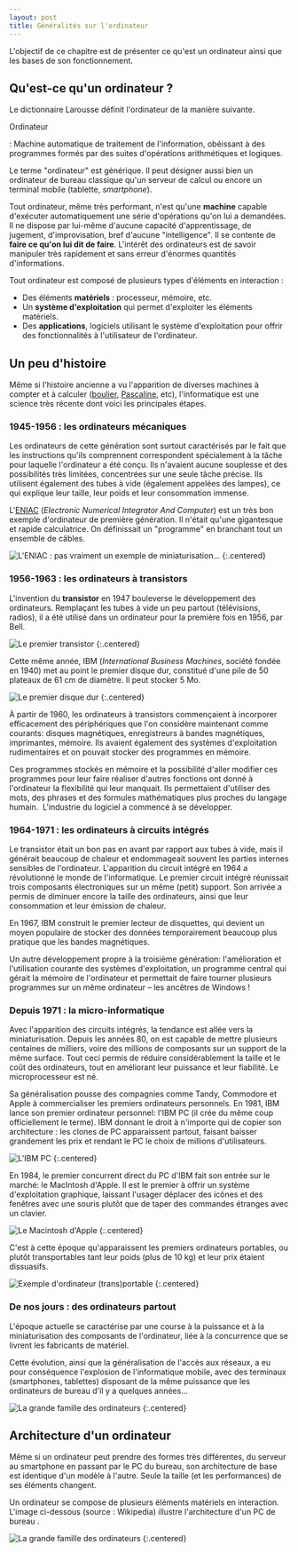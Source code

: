 ```yaml
---
layout: post
title: Généralités sur l'ordinateur
---
```


L'objectif de ce chapitre est de présenter ce qu'est un ordinateur ainsi que les bases de son fonctionnement.

## Qu'est-ce qu'un ordinateur ?

Le dictionnaire Larousse définit l'ordinateur de la manière suivante.

Ordinateur

: Machine automatique de traitement de l'information, obéissant à des programmes formés par des suites d'opérations arithmétiques et logiques.

Le terme "ordinateur" est générique. Il peut désigner aussi bien un ordinateur de bureau classique qu'un serveur de calcul ou encore un terminal mobile (tablette, *smartphone*).

Tout ordinateur, même très performant, n'est qu'une **machine** capable d'exécuter automatiquement une série d'opérations qu'on lui a demandées. Il ne dispose par lui-même d'aucune capacité d'apprentissage, de jugement, d'improvisation, bref d'aucune "intelligence". Il se contente de **faire ce qu'on lui dit de faire**. L'intérêt des ordinateurs est de savoir manipuler très rapidement et sans erreur d'énormes quantités d'informations.

Tout ordinateur est composé de plusieurs types d'éléments en interaction :

* Des éléments **matériels** : processeur, mémoire, etc.
* Un **système d'exploitation** qui permet d'exploiter les éléments matériels.
* Des **applications**, logiciels utilisant le système d'exploitation pour offrir des fonctionnalités à l'utilisateur de l'ordinateur.

## Un peu d'histoire

Même si l'histoire ancienne a vu l'apparition de diverses machines à compter et à calculer ([boulier](https://fr.wikipedia.org/wiki/Boulier), [Pascaline](https://fr.wikipedia.org/wiki/Pascaline), etc), l'informatique est une science très récente dont voici les principales étapes.

### 1945-1956 : les ordinateurs mécaniques

Les ordinateurs de cette génération sont surtout caractérisés par le fait que les instructions qu'ils comprennent correspondent spécialement à la tâche pour laquelle l'ordinateur a été conçu. Ils n'avaient aucune souplesse et des possibilités très limitées, concentrées sur une seule tâche précise. Ils utilisent également des tubes à vide (également appelées des lampes), ce qui explique leur taille, leur poids et leur consommation immense.

L'[ENIAC](https://fr.wikipedia.org/wiki/Electronic_Numerical_Integrator_Analyser_and_Computer) (*Electronic Numerical Integrator And Computer*) est un très bon exemple d'ordinateur de première génération. Il n'était qu'une gigantesque et rapide calculatrice. On définissait un "programme" en branchant tout un ensemble de câbles.

![L'ENIAC : pas vraiment un exemple de miniaturisation...](../assets/ordinateur/eniac.jpg)
{:.centered}

### 1956-1963 : les ordinateurs à transistors

L'invention du **transistor** en 1947 bouleverse le développement des ordinateurs. Remplaçant les tubes à vide un peu partout (télévisions, radios), il a été utilisé dans un ordinateur pour la première fois en 1956, par Bell.

![Le premier transistor](../assets/ordinateur/premier_transistor.jpg)
{:.centered}

Cette même année, IBM (*International Business Machines*, société fondée en 1940) met au point le premier disque dur, constitué d'une pile de 50 plateaux de 61 cm de diamètre. Il peut stocker 5 Mo.

![Le premier disque dur](../assets/ordinateur/premier_disque_dur.jpg)
{:.centered}

À partir de 1960, les ordinateurs à transistors commençaient à incorporer efficacement des périphériques que l'on considère maintenant comme courants: disques magnétiques, enregistreurs à bandes magnétiques, imprimantes, mémoire. Ils avaient également des systèmes d'exploitation rudimentaires et on pouvait stocker des programmes en mémoire.

Ces programmes stockés en mémoire et la possibilité d'aller modifier ces programmes pour leur faire réaliser d'autres fonctions ont donné à l'ordinateur la flexibilité qui leur manquait. Ils permettaient d'utiliser des mots, des phrases et des formules mathématiques plus proches du langage humain.  L'industrie du logiciel a commencé à se développer.

### 1964-1971 : les ordinateurs à circuits intégrés

Le transistor était un bon pas en avant par rapport aux tubes à vide, mais il générait beaucoup de chaleur et endommageait souvent les parties internes sensibles de l'ordinateur. L'apparition du circuit intégré en 1964 a révolutionné le monde de l'informatique. Le premier circuit intégré réunissait trois composants électroniques sur un même (petit) support. Son arrivée a permis de diminuer encore la taille des ordinateurs, ainsi que leur consommation et leur émission de chaleur.

En 1967, IBM construit le premier lecteur de disquettes, qui devient un moyen populaire de stocker des données temporairement beaucoup plus pratique que les bandes magnétiques.

Un autre développement propre à la troisième génération: l'amélioration et l'utilisation courante des systèmes d'exploitation, un programme central qui gérait la mémoire de l'ordinateur et permettait de faire
tourner plusieurs programmes sur un même ordinateur – les ancêtres de Windows !

### Depuis 1971 : la micro-informatique

Avec l'apparition des circuits intégrés, la tendance est allée vers la miniaturisation. Depuis les années 80, on est capable de mettre plusieurs centaines de milliers, voire des millions de composants sur un support de la même surface. Tout ceci permis de réduire considérablement la taille et le coût des ordinateurs, tout en améliorant leur puissance et leur fiabilité. Le microprocesseur est né.

Sa généralisation pousse des compagnies comme Tandy, Commodore et Apple à commercialiser les premiers ordinateurs personnels. En 1981, IBM lance son premier ordinateur personnel: l'IBM PC (il crée du même coup officiellement le terme). IBM donnant le droit à n'importe qui de copier son architecture : les clones de PC apparaissent partout, faisant baisser grandement les prix et rendant le PC le choix de millions d'utilisateurs.

![L'IBM PC](../assets/ordinateur/ibm_pc.jpg)
{:.centered}

En 1984, le premier concurrent direct du PC d'IBM fait son entrée sur le marché: le MacIntosh d'Apple. Il est le premier à offrir un système d'exploitation graphique, laissant l'usager déplacer des icônes et des fenêtres avec une souris plutôt que de taper des commandes étranges avec un clavier.

![Le Macintosh d'Apple](../assets/ordinateur/apple_macintosh.jpg)
{:.centered}

C'est à cette époque qu'apparaissent les premiers ordinateurs portables, ou plutôt transportables tant leur poids (plus de 10 kg) et leur prix étaient dissuasifs.

![Exemple d'ordinateur (trans)portable](../assets/ordinateur/premier_transportable.jpg)
{:.centered}

### De nos jours : des ordinateurs partout

L'époque actuelle se caractérise par une course à la puissance et à la miniaturisation des composants de l'ordinateur, liée à la concurrence que se livrent les fabricants de matériel.

Cette évolution, ainsi que la généralisation de l'accès aux réseaux, a eu pour conséquence l'explosion de l'informatique mobile, avec des terminaux (smartphones, tablettes) disposant de la même puissance que les ordinateurs de bureau d'il y a quelques années...

![La grande famille des ordinateurs](../assets/ordinateur/familles_ordinateurs.jpg)
{:.centered}

## Architecture d'un ordinateur

Même si un ordinateur peut prendre des formes très différentes, du serveur au smartphone en passant par le PC du bureau, son architecture de base est identique d'un modèle à l'autre. Seule la taille (et les performances) de ses éléments changent.

Un ordinateur se compose de plusieurs éléments matériels en interaction. L'image ci-dessous (source : Wikipedia) illustre l'architecture d'un PC de bureau .

![La grande famille des ordinateurs](../assets/ordinateur/eclate_ordinateur.png)
{:.centered}

